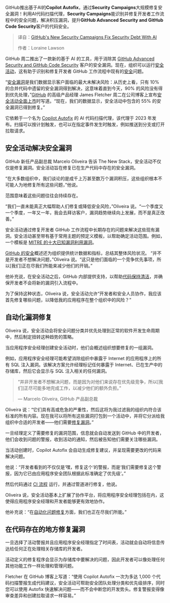 <!--
title: GitHub的新安全活动利用AI修复安全漏洞
cover: https://cdn.thenewstack.io/media/2025/04/f627f17e-peter-conrad-ua8pwpht1vw-unsplash.jpg
summary: GitHub推出基于AI的**Copilot Autofix**，通过**Security Campaigns**大规模修复安全漏洞！利用AI代码扫描代理，**Security Campaigns**能识别并修复开发者工作流程中的安全问题，解决积压漏洞，提升**GitHub Advanced Security and GitHub Code Security**客户的代码安全。
-->

GitHub推出基于AI的**Copilot Autofix**，通过**Security Campaigns**大规模修复安全漏洞！利用AI代码扫描代理，**Security Campaigns**能识别并修复开发者工作流程中的安全问题，解决积压漏洞，提升**GitHub Advanced Security and GitHub Code Security**客户的代码安全。

> 译自：[GitHub's New Security Campaigns Fix Security Debt With AI](https://thenewstack.io/githubs-new-security-campaigns-fix-security-debt-with-ai/)
> 
> 作者：Loraine Lawson

GitHub 周二推出了一款新的基于 AI 的工具，用于消除其 [GitHub Advanced Security and GitHub Code Security](https://github.blog/changelog/2025-03-04-introducing-github-secret-protection-and-github-code-security/) 客户的安全漏洞。现在，组织可以运行[安全活动](https://docs.github.com/en/enterprise-cloud@latest/code-security/securing-your-organization/fixing-security-alerts-at-scale/about-security-campaigns)，这有助于识别和修复开发者 GitHub 工作流程中现有的[安全](https://thenewstack.io/security/)问题。

“[安全漏洞](https://thenewstack.io/avoiding-technical-security-debt-during-cloud-transformation/)是我们数据显示客户面临的最大未解决风险：从历史上看，只有 10% 的合并代码中遗留的安全漏洞得到解决，这意味着直到今天，90% 的风险没有得到优先处理，”[GitHub](https://github.com/) 的高级产品经理 James Fletcher 周二在公司博客上宣布[安全活动全面上市](https://github.blog/security/application-security/found-means-fixed-reduce-security-debt-at-scale-with-github-security-campaigns/)时写道。“现在，我们的数据显示，安全活动中包含的 55% 的安全漏洞已得到修复。”

它依赖于一个名为 [Copilot Autofix](https://thenewstack.io/copilot-autofix-ais-answer-to-code-vulnerability-woes/) 的 AI 代码扫描代理，该代理于 2023 年发布。扫描可以按计划触发，也可以在指定事件发生时触发，例如推送到分支或打开拉取请求。

## 安全活动解决安全漏洞

GitHub 新任产品副总裁 Marcelo Oliveira 告诉 The New Stack，安全活动不仅仅是修复漏洞。安全活动旨在修复已在生产代码中存在的安全漏洞。

“在大多数组织中，我们谈论的是成千上万甚至数万个漏洞积压，这些组织根本不可能人为地修复所有这些问题，”他说。

范围意味着这些问题往往会持续存在。

“我们一直未能真正大幅帮助人们修复或降低安全风险，”Oliveira 说。“一个季度又一个季度，一年又一年，我会去拜访客户，漏洞趋势继续向上发展，而不是真正改善。”

安全活动通过修复开发者 GitHub 工作流程中长期存在的问题来解决这些现有漏洞。安全活动甚至带有基于常用主题的预定义模板，以帮助确定活动范围。例如，一个模板是 [MITRE 的十大已知漏洞利用漏洞](https://cwe.mitre.org/top25/archive/2023/2023_kev_list.html)。

[GitHub 的安全](https://thenewstack.io/github-rolls-out-free-secret-risk-assessment-tool/)概述还为组织提供统计数据和指标，总结其整体风险状况。
“并不是开发者不想解决问题，”Oliveira 说。“这只是他们面临的一个竞争优先事项，所以[我们]正在尽我们所能来减少他们的开销。”

他补充说，在安全活动之后，GitHub 内部提供支持，以帮助[代码保持清洁](https://thenewstack.io/arming-developers-with-the-power-of-clean-code/)，并确保开发者不会将新的漏洞引入流程中。

为了保持这种状态，Oliveira 说，安全活动允许“开发者和安全人员协作，我应该首先修复哪些问题，以降低我的应用程序在整个组织中的风险？”

## 自动化漏洞修复

Oliveira 说，安全活动会将安全问题分类并优先处理到正常的软件开发生命周期中，然后制定扭转这种趋势的策略。

当应用程序安全经理创建安全活动时，他们会概述组织想要修复的一组漏洞。

例如，应用程序安全经理可能希望消除组织中暴露于 Internet 的应用程序上的所有 SQL 注入漏洞。该解决方案允许经理标记任何暴露于 Internet、已在生产中的存储库，然后它会显示与 SQL 注入相关的任何漏洞。

> “并非开发者不想解决问题，而是因为对他们来说存在优先级竞争，所以[我们]正尽可能多地完成工作，以减少他们的额外负担。”
>
> — Marcelo Oliveira, GitHub 产品副总裁

Oliveira 说：“它们具有高或危急的严重性，然后这将为我过滤我的组织内符合该标准的所有内容。现在我可以将所有这些漏洞打包到一个活动中，并将它分派给我组织中合适的开发者——他们需要[修复漏洞](https://thenewstack.io/root-out-vulnerabilities-in-github-as-you-merge-code-changes/)。”

一旦经理定义了需要修复的漏洞范围，信息就会自动发送到 GitHub 中的开发者，他们会收到问题的警报，收到活动的通知，然后被告知他们需要关注哪些漏洞。

当活动创建时，Copilot Autofix 会自动生成修复建议，并呈现需要更改的代码来解决问题。

他说：“开发者看到的不仅仅是‘嘿，修复这个’的警报，而是‘我们需要修复这个警报，因为它已由应用程序安全团队根据此标准确定了优先级’。”

然后代码通过 [CI 流程](https://thenewstack.io/engineering-best-practices-of-ci-pipelines/) 运行，并通过管道进行修复，他说。

Oliveira 说，安全活动基本上扩展了协作平台，将应用程序安全经理包括在内，这使得应用程序安全经理和开发者能够更有效地协作。

他补充说：“在[自动化问题修复](https://thenewstack.io/aiops-done-right-automating-remediation-and-resiliency/)方面，我们也正在尽我们所能。”

## 在代码存在的地方修复漏洞

一旦选择了活动警报并且应用程序安全经理指定了时间表，活动就会自动将信息传达给任何正在处理相关存储库的开发者。

活动定义的修复程序会显示为存储库中要解决的问题，因此开发者可以像处理任何其他功能工作一样处理和管理问题。

Fletcher 在 GitHub 博客上写道：“使用 Copilot Autofix 一次为多达 1,000 个代码扫描警报生成代码建议，安全活动可帮助安全团队处理分类和优先级排序，同时您可以使用 Autofix 快速解决问题——而不会中断您的开发势头。修复警报变得像审查差异和创建拉取请求一样容易。”